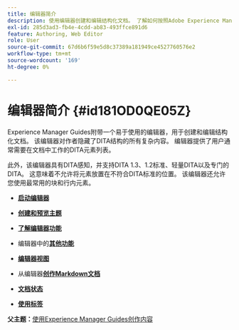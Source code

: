 ```yaml
---
title: 编辑器简介
description: 使用编辑器创建和编辑结构化文档。 了解如何按照Adobe Experience Manager Guides中的DITA标准使用编辑器。
exl-id: 285d3ad3-fb4e-4cdd-ab83-493ffce891d6
feature: Authoring, Web Editor
role: User
source-git-commit: 67d6b6f59e5d8c37389a181949ce4527760576e2
workflow-type: tm+mt
source-wordcount: '169'
ht-degree: 0%

---
```


# 编辑器简介 {#id181OD0QE05Z}

Experience Manager Guides附带一个易于使用的编辑器，用于创建和编辑结构化文档。 该编辑器对作者隐藏了DITA结构的所有复杂内容。 编辑器提供了用户通常需要在文档中工作的DITA元素列表。

此外，该编辑器具有DITA感知，并支持DITA 1.3、1.2标准、轻量DITA以及专门的DITA。 这意味着不允许将元素放置在不符合DITA标准的位置。 该编辑器还允许您使用最常用的块和行内元素。

- **[启动编辑器](web-editor-launch-editor.md)**

- **[创建和预览主题](create-preview-topics.md)**

- **[了解编辑器功能](web-editor-features.md)**

- 编辑器中的&#x200B;**[其他功能](web-editor-other-features.md)**

- **[编辑器视图](web-editor-views.md)**

- 从编辑器&#x200B;**[创作Markdown文档](web-editor-markdown-topic.md)**

- **[文档状态](web-editor-document-states.md)**

- **[使用标签](web-editor-use-label.md)**


**父主题：**&#x200B;[&#x200B;使用Experience Manager Guides创作内容](authoring-content-xml-doc.md)
